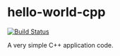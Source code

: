 # hello-world-cpp

[![Build Status](https://travis-ci.org/pguerin/hello-world-cpp.svg?branch=master)](https://travis-ci.org/pguerin/hello-world-cpp)

A very simple C++ application code.
